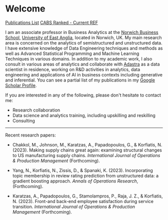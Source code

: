# Welcome

[Publications List](publications.md)  [CABS Ranked - Current REF](ref.md)

I am an associate professor in Business Analytics at the [Norwich Business School](http://business.uea.ac.uk), [University of East Anglia](http://www.uea.ac.uk), located in Norwich, UK. My main research area is concerned on the analytics of semistructured and unstructured data. I have extensive knowledge of Data Engineering techniques and methods as well as Advanced Statistical Programming and Machine Learning Techniques in various domains. In addition to my academic work, I also consult in various areas of analytics and collaborate with [Adastra](http://www.adastragrp.com) as a data scientist in residence, working on R&D activities in analytics, data engineering and applications of AI in business contexts including generative and inferential. 
You can see a partial list of my publications in my [Google Scholar Profile](https://scholar.google.com/citations?user=T4VGRUIAAAAJ&hl=en).

If you are interested in any of the following, please don't hesitate to contact me:

* Research collaboration
* Data science and analytics training, including upskilling and reskilling
* Consulting



---
Recent research papers: 

* Chakkol, M., Johnson, M., Karatzas, A., Papadopoulos, G., & Korfiatis, N. (2023). Making supply chains great again: examining structural changes to US manufacturing supply chains. _International Journal of Operations & Production Management_ (Forthcoming).

* Yang, N., Korfiatis, N., Zissis, D., & Spanaki, K. (2023). Incorporating topic membership in review rating prediction from unstructured data: a gradient boosting approach. _Annals of Operations Research_, (Forthcoming).

* Karatzas, A., Papadopoulos, G., Stamolampros, P., Raja, J. Z., & Korfiatis, N. (2023). Front-and back-end employee satisfaction during service transition. _International Journal of Operations & Production Management_ (Forthcoming).

